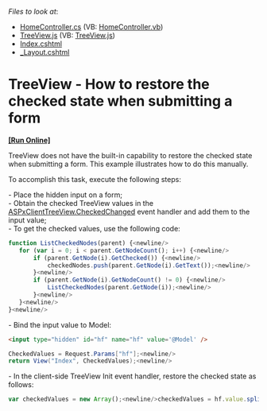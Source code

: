 <!-- default file list -->
*Files to look at*:

* [HomeController.cs](./CS/MvcApp_TreeView/Controllers/HomeController.cs) (VB: [HomeController.vb](./VB/MvcApp_TreeView/Controllers/HomeController.vb))
* [TreeView.js](./CS/MvcApp_TreeView/Scripts/TreeView.js) (VB: [TreeView.js](./VB/MvcApp_TreeView/Scripts/TreeView.js))
* [Index.cshtml](./CS/MvcApp_TreeView/Views/Home/Index.cshtml)
* [_Layout.cshtml](./CS/MvcApp_TreeView/Views/Shared/_Layout.cshtml)
<!-- default file list end -->
# TreeView - How to restore the checked state when submitting a form
<!-- run online -->
**[[Run Online]](https://codecentral.devexpress.com/e3561/)**
<!-- run online end -->


<p>TreeView does not have the built-in capability to restore the checked state when submitting a form. This example illustrates how to do this manually.</p><p>To accomplish this task, execute the following steps:</p><p>- Place the hidden input on a form;<br />
- Obtain the checked TreeView values in the <a href="http://documentation.devexpress.com/#AspNet/DevExpressWebASPxTreeViewScriptsASPxClientTreeView_CheckedChangedtopic"><u>ASPxClientTreeView.CheckedChanged</u></a> event handler and add them to the input value;<br />
- To get the checked values, use the following code:</p>

```js
function ListCheckedNodes(parent) {<newline/>
   for (var i = 0; i < parent.GetNodeCount(); i++) {<newline/>
       if (parent.GetNode(i).GetChecked()) {<newline/>
           checkedNodes.push(parent.GetNode(i).GetText());<newline/>
       }<newline/>
       if (parent.GetNode(i).GetNodeCount() != 0) {<newline/>
           ListCheckedNodes(parent.GetNode(i));<newline/>
       }<newline/>
   }<newline/>
}<newline/>

```

<p>- Bind the input value to Model:</p>

```aspx
<input type="hidden" id="hf" name="hf" value='@Model' />
```

<p> </p>

```cs
CheckedValues = Request.Params["hf"];<newline/>
return View("Index", CheckedValues);<newline/>

```

<p>- In the client-side TreeView Init event handler, restore the checked state as follows:</p>

```js
var checkedValues = new Array();<newline/>checkedValues = hf.value.split(";");<newline/>for (x in checkedValues) {<newline/>    var node = s.GetNodeByText(checkedValues[x]);<newline/>    node.SetChecked(true);<newline/>}<newline/>
```

<p> </p>

<br/>


